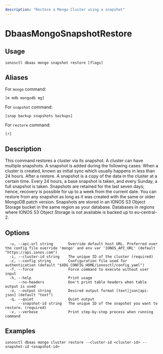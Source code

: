 ```yaml
---
description: "Restore a Mongo Cluster using a snapshot"
---
```


# DbaasMongoSnapshotRestore

## Usage

```text
ionosctl dbaas mongo snapshot restore [flags]
```

## Aliases

For `mongo` command:

```text
[m mdb mongodb mg]
```

For `snapshot` command:

```text
[snap backup snapshots backups]
```

For `restore` command:

```text
[r]
```

## Description

This command restores a cluster via its snapshot. A cluster can have multiple snapshots. A snapshot is added during the following cases:
When a cluster is created, known as initial sync which usually happens in less than 24 hours.
After a restore.
A snapshot is a copy of the data in the cluster at a certain time. Every 24 hours, a base snapshot is taken, and every Sunday, a full snapshot is taken. Snapshots are retained for the last seven days; hence, recovery is possible for up to a week from the current date.
You can restore from any snapshot as long as it was created with the same or older MongoDB patch version.
Snapshots are stored in an IONOS S3 Object Storage bucket in the same region as your database. Databases in regions where IONOS S3 Object Storage is not available is backed up to eu-central-2.

## Options

```text
  -u, --api-url string       Override default host URL. Preferred over the config file override 'mongo' and env var 'IONOS_API_URL' (default "https://api.ionos.com")
  -i, --cluster-id string    The unique ID of the cluster (required)
  -c, --config string        Configuration file used for authentication (default "$XDG_CONFIG_HOME/ionosctl/config.yaml")
  -f, --force                Force command to execute without user input
  -h, --help                 Print usage
      --no-headers           Don't print table headers when table output is used
  -o, --output string        Desired output format [text|json|api-json] (default "text")
  -q, --quiet                Quiet output
      --snapshot-id string   The unique ID of the snapshot you want to restore. (required)
  -v, --verbose              Print step-by-step process when running command
```

## Examples

```text
ionosctl dbaas mongo cluster restore --cluster-id <cluster-id> --snapshot-id <snapshot-id>
```

